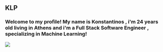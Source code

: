  
## KLP


### Welcome to my profile! My name is Konstantinos , i'm 24 years old living in Athens and i'm a Full Stack Software Engineer , specializing in Machine Learning!



![](https://scontent.fath7-1.fna.fbcdn.net/v/t1.0-9/16708597_10208301338950498_296720416823620575_n.jpg?_nc_cat=100&_nc_ht=scontent.fath7-1.fna&oh=643615fe9c5693b6d6949c285debeef3&oe=5C3F2565)
